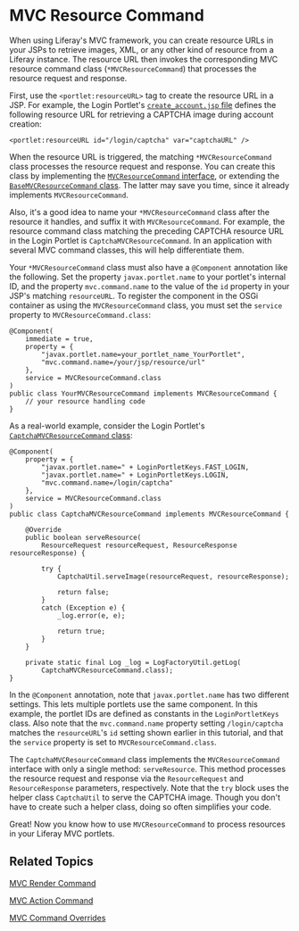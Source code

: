 # MVC Resource Command

When using Liferay's MVC framework, you can create resource URLs in your JSPs to 
retrieve images, XML, or any other kind of resource from a Liferay instance. The 
resource URL then invokes the corresponding MVC resource command class 
(`*MVCResourceCommand`) that processes the resource request and response. 

First, use the `<portlet:resourceURL>` tag to create the resource URL in a JSP. 
For example, the Login Portlet's 
[`create_account.jsp` file](https://github.com/liferay/liferay-portal/blob/master/modules/apps/foundation/login/login-web/src/main/resources/META-INF/resources/create_account.jsp) 
defines the following resource URL for retrieving a CAPTCHA image during account 
creation: 

    <portlet:resourceURL id="/login/captcha" var="captchaURL" />

When the resource URL is triggered, the matching `*MVCResourceCommand` class 
processes the resource request and response. You can create this class by 
implementing the 
[`MVCResourceCommand` interface](https://docs.liferay.com/portal/7.0/javadocs/portal-kernel/com/liferay/portal/kernel/portlet/bridges/mvc/MVCResourceCommand.html), 
or extending the 
[`BaseMVCResourceCommand` class](https://docs.liferay.com/portal/7.0/javadocs/portal-kernel/com/liferay/portal/kernel/portlet/bridges/mvc/BaseMVCResourceCommand.html). 
The latter may save you time, since it already implements `MVCResourceCommand`. 

Also, it's a good idea to name your `*MVCResourceCommand` class after the
resource it handles, and suffix it with `MVCResourceCommand`. For example, the
resource command class matching the preceding CAPTCHA resource URL in the Login
Portlet is `CaptchaMVCResourceCommand`. In an application with several MVC
command classes, this will help differentiate them.

Your `*MVCResourceCommand` class must also have a `@Component` annotation like 
the following. Set the property `javax.portlet.name` to your portlet's internal 
ID, and the property `mvc.command.name` to the value of the `id` property in 
your JSP's matching `resourceURL`. To register the component in the OSGi 
container as using the `MVCResourceCommand` class, you must set the `service` 
property to `MVCResourceCommand.class`: 

    @Component(
        immediate = true,
        property = {
            "javax.portlet.name=your_portlet_name_YourPortlet",
            "mvc.command.name=/your/jsp/resource/url"
        },
        service = MVCResourceCommand.class
    )
    public class YourMVCResourceCommand implements MVCResourceCommand {
        // your resource handling code
    }

As a real-world example, consider the Login Portlet's 
[`CaptchaMVCResourceCommand` class](https://github.com/liferay/liferay-portal/blob/master/modules/apps/foundation/login/login-web/src/main/java/com/liferay/login/web/portlet/action/CaptchaMVCResourceCommand.java): 

    @Component(
        property = {
            "javax.portlet.name=" + LoginPortletKeys.FAST_LOGIN,
            "javax.portlet.name=" + LoginPortletKeys.LOGIN,
            "mvc.command.name=/login/captcha"
        },
        service = MVCResourceCommand.class
    )
    public class CaptchaMVCResourceCommand implements MVCResourceCommand {

        @Override
        public boolean serveResource(
            ResourceRequest resourceRequest, ResourceResponse resourceResponse) {
            
            try {
                CaptchaUtil.serveImage(resourceRequest, resourceResponse);

                return false;
            }
            catch (Exception e) {
                _log.error(e, e);
                
                return true;
            }
        }

        private static final Log _log = LogFactoryUtil.getLog(
            CaptchaMVCResourceCommand.class);
    }

In the `@Component` annotation, note that `javax.portlet.name` has two different 
settings. This lets multiple portlets use the same component. In this example, 
the portlet IDs are defined as constants in the `LoginPortletKeys` class. Also 
note that the `mvc.command.name` property setting `/login/captcha` matches the 
`resourceURL`'s `id` setting shown earlier in this tutorial, and that the 
`service` property is set to `MVCResourceCommand.class`. 

The `CaptchaMVCResourceCommand` class implements the `MVCResourceCommand` 
interface with only a single method: `serveResource`. This method processes the 
resource request and response via the `ResourceRequest` and `ResourceResponse` 
parameters, respectively. Note that the `try` block uses the helper class 
`CaptchaUtil` to serve the CAPTCHA image. Though you don't have to create such a 
helper class, doing so often simplifies your code. 

Great! Now you know how to use `MVCResourceCommand` to process resources in your 
Liferay MVC portlets. 

## Related Topics

[MVC Render Command](develop/tutorials/-/knowledge_base/7-0/mvc-rendercommand)

[MVC Action Command](develop/tutorials/-/knowledge_base/7-0/mvc-actioncommand)

[MVC Command Overrides](develop/tutorials/-/knowledge_base/7-0/mvc-command-override)
